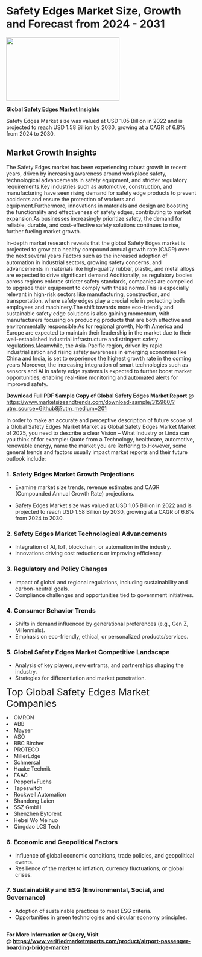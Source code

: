<H1>Safety Edges Market Size, Growth and Forecast from 2024 - 2031</H1><img class="aligncenter size-medium wp-image-584254" src="https://thirdeyenews.in/wp-content/uploads/2024/09/Global-Market-Research-300x168.jpeg" alt="" width="300" height="168" /><p><strong>Global&nbsp;<a href="https://www.marketsizeandtrends.com/download-sample/315960/?utm_source=Github8j?utm_medium=201">Safety Edges Market</a> Insights</strong></p><p>Safety Edges Market size was valued at USD 1.05 Billion in 2022 and is projected to reach USD 1.58 Billion by 2030, growing at a CAGR of 6.8% from 2024 to 2030.</p><p><h2>Market Growth Insights</h2> <p>The Safety Edges market has been experiencing robust growth in recent years, driven by increasing awareness around workplace safety, technological advancements in safety equipment, and stricter regulatory requirements.Key industries such as automotive, construction, and manufacturing have seen rising demand for safety edge products to prevent accidents and ensure the protection of workers and equipment.Furthermore, innovations in materials and design are boosting the functionality and effectiveness of safety edges, contributing to market expansion.As businesses increasingly prioritize safety, the demand for reliable, durable, and cost-effective safety solutions continues to rise, further fueling market growth.</p> <p>In-depth market research reveals that the global Safety Edges market is projected to grow at a healthy compound annual growth rate (CAGR) over the next several years.Factors such as the increased adoption of automation in industrial sectors, growing safety concerns, and advancements in materials like high-quality rubber, plastic, and metal alloys are expected to drive significant demand.Additionally, as regulatory bodies across regions enforce stricter safety standards, companies are compelled to upgrade their equipment to comply with these norms.This is especially relevant in high-risk sectors like manufacturing, construction, and transportation, where safety edges play a crucial role in protecting both employees and machinery.The shift towards more eco-friendly and sustainable safety edge solutions is also gaining momentum, with manufacturers focusing on producing products that are both effective and environmentally responsible.As for regional growth, North America and Europe are expected to maintain their leadership in the market due to their well-established industrial infrastructure and stringent safety regulations.Meanwhile, the Asia-Pacific region, driven by rapid industrialization and rising safety awareness in emerging economies like China and India, is set to experience the highest growth rate in the coming years.Moreover, the increasing integration of smart technologies such as sensors and AI in safety edge systems is expected to further boost market opportunities, enabling real-time monitoring and automated alerts for improved safety.<p><span class=""><strong>Download Full PDF Sample Copy of Global Safety Edges Market Report</strong> @ <a href="https://www.marketsizeandtrends.com/download-sample/315960/?utm_source=Github8j?utm_medium=201" target="_blank">https://www.marketsizeandtrends.com/download-sample/315960/?utm_source=Github8j?utm_medium=201</a></span></p><p>In order to make an accurate and perceptive description of future scope of a Global&nbsp;Safety Edges Market Market as Global&nbsp;Safety Edges Market Market of 2025, you need to describe a clear Vision &ndash; What Industry or Linda can you think of for example: Quote from a Technology, healthcare, automotive, renewable energy, name the market you are Reffering to.However, some general trends and factors usually impact market reports and their future outlook include:</p><h3>1.&nbsp;<strong>Safety Edges Market Growth Projections</strong></h3><ul><li>Examine market size trends, revenue estimates and CAGR (Compounded Annual Growth Rate) projections.</li><li><p>Safety Edges Market size was valued at USD 1.05 Billion in 2022 and is projected to reach USD 1.58 Billion by 2030, growing at a CAGR of 6.8% from 2024 to 2030.</p></li></ul><h3>2.&nbsp;<strong>Safety Edges Market Technological Advancements</strong></h3><ul><li>Integration of AI, IoT, blockchain, or automation in the industry.</li><li>Innovations driving cost reductions or improving efficiency.</li></ul><h3>3.&nbsp;<strong>Regulatory and Policy Changes</strong></h3><ul><li>Impact of global and regional regulations, including sustainability and carbon-neutral goals.</li><li>Compliance challenges and opportunities tied to government initiatives.</li></ul><h3>4.&nbsp;<strong>Consumer Behavior Trends</strong></h3><ul><li>Shifts in demand influenced by generational preferences (e.g., Gen Z, Millennials).</li><li>Emphasis on eco-friendly, ethical, or personalized products/services.</li></ul><h3>5.&nbsp;<strong>Global Safety Edges Market Competitive Landscape</strong></h3><ul><li>Analysis of key players, new entrants, and partnerships shaping the industry.</li><li>Strategies for differentiation and market penetration.</li></ul><p data-pm-slice="1 1 []"><span style="color: inherit; font-family: inherit; font-size: 25px;">Top Global Safety Edges Market Companies</span></p><div class="" data-test-id=""><p><li>OMRON</li><li> ABB</li><li> Mayser</li><li> ASO</li><li> BBC Bircher</li><li> PROTECO</li><li> MillerEdge</li><li> Schmersal</li><li> Haake Technik</li><li> FAAC</li><li> Pepperl+Fuchs</li><li> Tapeswitch</li><li> Rockwell Automation</li><li> Shandong Laien</li><li> SSZ GmbH</li><li> Shenzhen Bytorent</li><li> Hebei Wo Meinuo</li><li> Qingdao LCS Tech</li></p></div><h3>6.&nbsp;<strong>Economic and Geopolitical Factors</strong></h3><ul><li>Influence of global economic conditions, trade policies, and geopolitical events.</li><li>Resilience of the market to inflation, currency fluctuations, or global crises.</li></ul><h3>7.&nbsp;<strong>Sustainability and ESG (Environmental, Social, and Governance)</strong></h3><ul><li>Adoption of sustainable practices to meet ESG criteria.</li><li>Opportunities in green technologies and circular economy principles.</li></ul><h2><strong style="font-size: 14px;">For More Information or Query, Visit @&nbsp;</strong><a style="background-color: #ffffff; font-size: 14px;" href="https://www.marketsizeandtrends.com/report/safety-edges-market/" target="_blank">https://www.verifiedmarketreports.com/product/airport-passenger-boarding-bridge-market</a></h2>